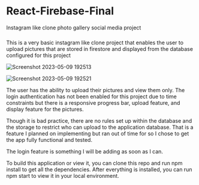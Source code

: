 # React-Firebase-Final
Instagram like clone photo gallery social media project

### 
This is a very basic instagram like clone project that enables the user to upload pictures that are stored in firestore and displayed from the database configured for this project

![Screenshot 2023-05-09 192513](https://github.com/JasmineCodes-New/React-Firebase-Final/assets/104696443/8b1e8d19-55de-4f95-a0f9-f6c9f7f1b470)

![Screenshot 2023-05-09 192521](https://github.com/JasmineCodes-New/React-Firebase-Final/assets/104696443/8edce921-a6e6-4c61-8f28-cd48e430dae5)

The user has the ability to upload their pictures and view them only. The login authentication has not been enabled for this project due to time constraints but there is a responsive progress bar, upload feature, and display feature for the pictures. 

Though it is bad practice, there are no rules set up within the database and the storage to restrict who can upload to the application database. That is a feature I planned on implementing but ran out of time for so I chose to get the app fully functional and tested. 

The login feature is something I will be adding as soon as I can. 

To build this application or view it, you can clone this repo and run npm install to get all the dependencies. After everything is installed, you can run npm start to view it in your local environment. 
